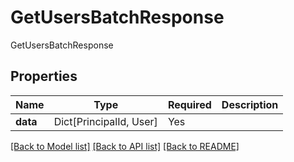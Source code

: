 # GetUsersBatchResponse

GetUsersBatchResponse

## Properties
| Name | Type | Required | Description |
| ------------ | ------------- | ------------- | ------------- |
**data** | Dict[PrincipalId, User] | Yes |  |


[[Back to Model list]](../../../README.md#models-v2-link) [[Back to API list]](../../../README.md#documentation-for-api-endpoints) [[Back to README]](../../../README.md)
